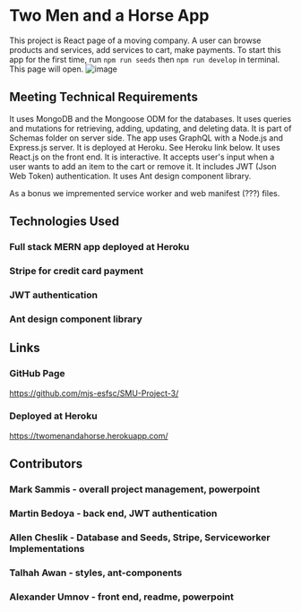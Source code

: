 # Two Men and a Horse App

This project is React page of a moving company. A user can browse products and services, add services to cart, make payments. To start this app for the first time, run `npm run seeds` then `npm run develop` in terminal. This page will open. ![image](https://user-images.githubusercontent.com/88174852/151672693-e3fe57ed-9308-41e6-a88e-0e302fbd6570.png)


## Meeting Technical Requirements
It uses MongoDB and the Mongoose ODM for the databases. It uses queries and mutations for retrieving, adding, updating, and deleting data. It is part of Schemas folder on server side. The app uses GraphQL with a Node.js and Express.js server. It is deployed at Heroku. See Heroku link below. It uses React.js on the front end. It is interactive. It accepts user's input when a user wants to add an item to the cart or remove it. It includes JWT (Json Web Token) authentication. It uses Ant design component library. 

As a bonus we impremented service worker and web manifest (???) files. 

## Technologies Used
### Full stack MERN app deployed at Heroku
### Stripe for credit card payment
### JWT authentication
### Ant design component library

## Links
### GitHub Page
https://github.com/mjs-esfsc/SMU-Project-3/
### Deployed at Heroku
https://twomenandahorse.herokuapp.com/

## Contributors 
### Mark Sammis - overall project management, powerpoint
### Martin Bedoya - back end, JWT authentication
### Allen Cheslik - Database and Seeds, Stripe, Serviceworker Implementations
### Talhah Awan - styles, ant-components
### Alexander Umnov - front end, readme, powerpoint
